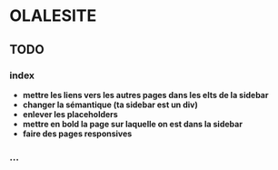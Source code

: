 # OLALESITE

## TODO

### index
- **mettre les liens vers les autres pages dans les elts de la sidebar**
- **changer la sémantique (ta sidebar est un div)**
- **enlever les placeholders**
- **mettre en bold la page sur laquelle on est dans la sidebar**
- **faire des pages responsives**

### ...
